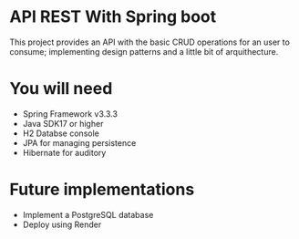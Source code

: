 # API REST With Spring boot
This project provides an API with the basic CRUD operations for an user to consume; implementing design patterns and a little bit of arquithecture. 

# You will need
- Spring Framework v3.3.3
- Java SDK17 or higher
- H2 Databse console
- JPA for managing persistence
- Hibernate for auditory

# Future implementations

- Implement a PostgreSQL database
- Deploy using Render
